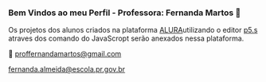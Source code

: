 ### Bem Vindos ao meu Perfil - Professora: Fernanda Martos  💟


Os projetos dos alunos criados na plataforma [ALURA](http://alura.com.br)utilizando o editor [p5.s](https://editor.p5js.org/) atraves dos comando do JavaScropt serão anexados nessa plataforma.





📧 proffernandamartos@gmail.com

fernanda.almeida@escola.pr.gov.br
